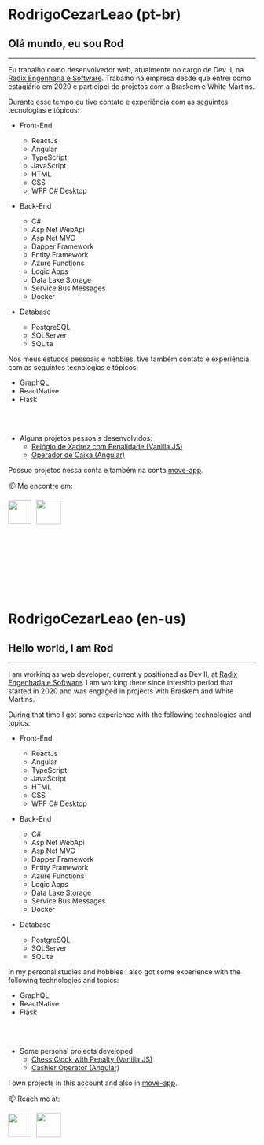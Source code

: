 # RodrigoCezarLeao (pt-br)

## Olá mundo, eu sou Rod

<hr/>

Eu trabalho como desenvolvedor web, atualmente no cargo de Dev II, na [Radix Engenharia e Software](https://www.radixeng.com.br/). Trabalho na empresa desde que entrei como estagiário em 2020 e participei de projetos com a Braskem e White Martins.

Durante esse tempo eu tive contato e experiência com as seguintes tecnologias e tópicos:

- Front-End
    - ReactJs
    - Angular
    - TypeScript
    - JavaScript
    - HTML
    - CSS
    - WPF C# Desktop    

- Back-End
    - C#
    - Asp Net WebApi
    - Asp Net MVC
    - Dapper Framework
    - Entity Framework
    - Azure Functions
    - Logic Apps
    - Data Lake Storage
    - Service Bus Messages
    - Docker

- Database
    - PostgreSQL
    - SQLServer
    - SQLite

Nos meus estudos pessoais e hobbies, tive também contato e experiência com as seguintes tecnologias e tópicos:
- GraphQL
- ReactNative
- Flask

<br/>
<br/>

- Alguns projetos pessoais desenvolvidos:
  - <a href="https://rodrigocezarleao.github.io/chess-clock-penalty/" target="_blank">Relógio de Xadrez com Penalidade (Vanilla JS)</a>
  - <a href="https://rodrigocezarleao.github.io/cashier/" target="_blank">Operador de Caixa (Angular)</a>

Possuo projetos nessa conta e também na conta [move-app](https://github.com/move-app).

📫 Me encontre em:
<div style="display: flex; align-items: center">
<a href="https://www.linkedin.com/in/rodrigocezarleao/"><img src="https://cdn-icons-png.flaticon.com/512/174/174857.png" style="width:47px; height: 47px; margin-right: 10px" /></a>
<a href="https://www.instagram.com/rodrigocezarleao/"><img src="https://brunopalmahidroponia.com.br/wp-content/uploads/2020/07/logo-instagram-png-fundo-transparente.png" style="width:50px; height: 50px" /></a>
</div>

<br/>
<br/>
<br/>
<br/>
<br/>
<br/>
<br/>
<br/>


# RodrigoCezarLeao (en-us)

## Hello world, I am Rod

<hr/>

I am working as web developer, currently positioned as Dev II, at [Radix Engenharia e Software](https://www.radixeng.com.br/). I am working there since intership period that started in 2020 and was engaged in projects with Braskem and White Martins.

During that time I got some experience with the following technologies and topics:

- Front-End
    - ReactJs
    - Angular
    - TypeScript
    - JavaScript
    - HTML
    - CSS
    - WPF C# Desktop    

- Back-End
    - C#
    - Asp Net WebApi
    - Asp Net MVC
    - Dapper Framework
    - Entity Framework
    - Azure Functions
    - Logic Apps
    - Data Lake Storage
    - Service Bus Messages
    - Docker

- Database
    - PostgreSQL
    - SQLServer
    - SQLite

In my personal studies and hobbies I also got some experience with the following technologies and topics:
- GraphQL
- ReactNative
- Flask

<br/>
<br/>

- Some personal projects developed
  - <a href="https://rodrigocezarleao.github.io/chess-clock-penalty/" target="_blank">Chess Clock with Penalty (Vanilla JS)</a>
  - <a href="https://rodrigocezarleao.github.io/cashier/" target="_blank">Cashier Operator (Angular)</a>


I own projects in this account and also in [move-app](https://github.com/move-app).

📫 Reach me at:
<div style="display: flex; align-items: center">
<a href="https://www.linkedin.com/in/rodrigocezarleao/"><img src="https://cdn-icons-png.flaticon.com/512/174/174857.png" style="width:47px; height: 47px; margin-right: 10px" /></a>
<a href="https://www.instagram.com/rodrigocezarleao/"><img src="https://brunopalmahidroponia.com.br/wp-content/uploads/2020/07/logo-instagram-png-fundo-transparente.png" style="width:50px; height: 50px" /></a>
</div>




